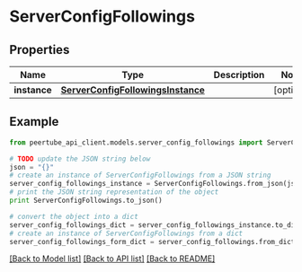 # ServerConfigFollowings


## Properties
Name | Type | Description | Notes
------------ | ------------- | ------------- | -------------
**instance** | [**ServerConfigFollowingsInstance**](ServerConfigFollowingsInstance.md) |  | [optional] 

## Example

```python
from peertube_api_client.models.server_config_followings import ServerConfigFollowings

# TODO update the JSON string below
json = "{}"
# create an instance of ServerConfigFollowings from a JSON string
server_config_followings_instance = ServerConfigFollowings.from_json(json)
# print the JSON string representation of the object
print ServerConfigFollowings.to_json()

# convert the object into a dict
server_config_followings_dict = server_config_followings_instance.to_dict()
# create an instance of ServerConfigFollowings from a dict
server_config_followings_form_dict = server_config_followings.from_dict(server_config_followings_dict)
```
[[Back to Model list]](../README.md#documentation-for-models) [[Back to API list]](../README.md#documentation-for-api-endpoints) [[Back to README]](../README.md)


